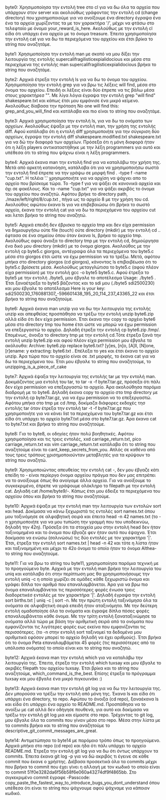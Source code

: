 byte0: Χρησιμοποίησα την εντολή tree στο cl για να δω όλα τα αρχεία που υπάρχουν στον server και ακολούθως γράφοντας την εντολή cd (change directory) που χρισημοποιούμε για να ανοίξουμε ένα directory έγραψα ένα ένα τα αρχεία χωρίζοντας τα με τον χαρακτήρα '/', μέχρι να φτάσω στο τελεφταίο με όνομα your_reward_is_here. Ακολούθως με την εντολή cl είδα ότι υπάρχει ένα αρχείο με το όνομα treasure. Έπειτα χρησιμοποίησα την εντολή cat για να δω τα περιεχόμενα του αρχείου και έτσι βρίκα το string που αναζητάμε.

byte1: Χρησιμοποίησα την εντολή man με σκοπό να μου δίξει την λειτουργία της εντολής supercalifragilisticexpialidocious και μέσα στα περιεχόμενα της εντολής              man supercalifragilisticexpialidocious βρήκα το string που αναζητάμε.

byte2: Αρχικά έτρεξα την εντολή ls για να δω το όνομα του αρχείου. Χρησιμοποίησα την εντολή grep για να βρω τις λέξεις will find, μέσα στο όνομα του αρχείου. Επειδή οι λέξεις είναι δύο έπρεπε να τις βάλω μέσα στους χαρακτήρεσ "". Με λίγα λόγια έγραψα την εντολή grep "will find" shakespeare.txt και κάπως έτσι μου εμφάνισε ένα μικρό κείμενο. Ακολούθως δίαβασα την πρόταση No one will find this: grep_and_you_will_find
και κατάλαβα και πιο είναι το string που αναζητάμε.

byte3: Αρχικά χρησιμοποίησα την εντολή ls, για να δω τα ονόματα των αρχείων. Ακολούθως έψαξα με την εντολή man, την χρήση της εντολής diff. Αφού κατάλαβα ότι η εντολή diff χρησιμοποιήτε για την σύγκριση δύο αρχείων, έγραψα την εντολή                       diff shakespeare.modified.txt shakespeare.txt για να δώ την διαφορά των αρχείων. Πρόσεξα ότι η μόνη διαφορά ήταν ότι η λέξη players αντικαταστήθηκε με την λέξη programmers για αυτό και υπέθεσα ότι το string που ψάχνω είναι η λέξη programmers.

byte4: Αρχικά έκανα man την εντολή find για να καταλάβω την χρήση της. Μετά από αρκετή κατανόηση, κατάλαβα ότι για να χρησιμοποιήσω σωστά την εντολή find έπρεπε να την γράψω σε μορφή find . -type f -name "cup.txt". Η τελέια '.' χρησιμοποιήτε για να αρχίση να ψάχνει απο το αρχείο που βρίσκομε τώρα. Το -type f για να ψάξει σε κανονικά αρχεία και όχι σε φακέλους. Και το -name "cup.txt" για να ψάξει ακριβός το όνομα του αρχείου που αναζητώ. Αφότου βρήκε το directory path, ./maze/left/right/8/cup.txt , πήγα ως το αρχείο 8 με την χρήση του cd. Ακολούθος αφώτου έκανα ls για να επιβεβαιώσω ότι βρήκα το σωστό αρχείο, έκανα την εντολή cat για να δω τα περιεχόμενα του αρχείου cut και λετσι βρήκα το string που αναζητώ.

byte5: Αρχικά επειδή δεν έβρισκα το αρχείο tmp και δεν είχα permission να δημιουργήσω ούτε file (touch) ούτε directory (mkdir) με την εντολή cd .. έφτασα σε ένα σημείου όπου όταν έκανα ls, βρήκα το αρχείο tmp. Ακολούθως αφού άνοιξα το directory tmp με την εντολή cd, δημιούργησα ένα δικό μου directory (mkdir) με το όνομα giorgos. Ακολούθος με την εντολή cp byte5.c giorgos, αντέγραψα όλα τα περιεχόμενα του byte5.c μέσα στο giorgos έτσι ώστε να έχω permission να το τρέξω. Μετά, αφότου μπήκα στο directory giorgos (cd giorgos), κάνοντας ls επιβαιβέωσα ότι το byte5.c βρίσκετε μέσα. Ακολούθως μεταγγλώτισα το byte5.c (αφού πλέον είχα permission) με την εντολή gcc -o byte5 byte5.c. Αφού έτρεξα το byte5 με την εντολή ./byte5, μου έβγαλε το αποτέλεσμα Usage: ./byte5 <SDI>. Έτσι ξαναέτρεξα το byte5 βάζοντας και το sdi μου (./byte5 sdi2500230) και μου έβγαλε το αποτέλεσμα Here is your key: sdi2500230_1760881307_-596601438_195_20_114_237_43365_22 και έτσι βρήκα το string που αναζητούμε.

byte6: Αρχικά έκανα man unzip για να δω την λειτουργία της εντολής unzip και απεφθείας προσπάθησα να τρέξω την εντολή unzip byte6.zip αλλά είδα ότι δεν είχα permission. Έτσι έκανα την copy το αρχέιο byte6 μέσα στο directory tmp του home έτσι ώστε να μπορώ να έχω permission να επεξεργαστώ το αρχέιο. Δηλαδή έτρεξα την εντολή cp byte6.zip /tmp/. Επομένως, άνοιξα το directory tmp με την εντολή cd.Τότε έτρεξα ξανά την εντολή  unzip byte6.zip και αφού πλέον είχα permission μου έβγαλε τα ακόλουθα: 
Archive:  byte6.zip
replace byte6.txt? [y]es, [n]o, [A]ll, [N]one, [r]ename: y
 extracting: byte6.txt . Επέλεξα το yes και έτσι έκανα το αρχείο unzip. Άρα τώρα που το αρχείο είναι σε .txt μορφής, το έκανα cat για να δω τα περιεχόμενα του. Έτσι μου έβγαλε το string που αναζητούμε, το unzipping_is_a_piece_of_cake


byte7: Άρχικά έψαξα την λειτουργία της εντολής tar με την εντολή man. Δοκιμάζοντας μια εντολή του tar, το tar -x -f  byte7.tar.gz, πρόσεξα ότι πάλι δεν είχα permission να επεξεργαστώ το αρχείο. Άρα ακολούθησα παρόμια διαδρομή με το byte6. Δηλαδή έκανα copy το αρχείο στο tmp directory με την εντολή cp byte7.tar.gz, για να έχω permission να το επεξεργαστώ. Αφότου μπήκα στο tmp με cd /tmp, δοκίμαζα διάφορες εκδοχές τησ εντολής tar όταν έτρεξα την εντολή tar -t -f byte7.tar.gz που χρησιμοποιήτε για να κάνει list τα περιεχόμενα του byte7.tar.gz και έτσι είδα ότι υπάρχει το αρχείο byte7.txt μέσα στο byte7.tar.gz. Άρα έκανα cat το byte7.txt και βρήκα το string που αναζητούμε.

byte8: Για το byte8, οι οδηγίες ήταν πολύ βοηθητικές. Αφότου χρησιμοποίησα και τις τρεις εντολές, xxd carriage_return.txt, pico carriage_return.txt και vim carriage_return.txt κατάλαβα ότι το string που αναζητούμε είναι το cant_keep_secrets_from_you. Απλός σε καθένα από τους τρεις τρόπους χρισημοποιούνταν μεταβλητές για τα κρύψουν το string που αναζητώ.

byte9: Χρησιμοποιώντας απευθείας την εντολή cat -, δεν μου έβγαζε κάτι επείδη το - είναι περίεργο όνομα αρχείου πράγμα που δεν μας επιτρέπει να το ανοίξουμε όπως θα ανοίγαμε άλλα αρχεία. Για να ανοίξουμε το συγκεκριμένο, έπρεπε να γράψουμε ολόκληρο το filepath με την εντολή cat. Δηλαδή cat /home/byte9/-. Κάπως έτσι μου έδειξε τα περιεχόμενα του αρχείου όπου και βρήκα το string που αναζητούμε.

byte10: Άρχικά έψαξα με την εντολή man την λειτουργία των εντολών sort και head. Δοκίμασα να κάνω ξεχωριστά τις εντολές sort names.txt όπου μου ταξινόμησε σε αλφαβητική σειρά και έπειτα head -n 42 names.txt (το -n χρησιμοποιήτε για να μου τυπώση την γραμμή που του υποδεικνύω, δηλαδή την 42η). Πρόσεξα ότι τα στοιχεία μου στην εντολή head δεν ήταν ταξινομημένα και το όνομα που έβγαζε φεν ήταν αυτό που έψαχνα. Έτσι δοκίμασα να ενώσω (σολινώσω) τις δύο εντολές με τον χαρακτήρα '|'. Έτσι, έτρεξα την εντολή sort names.txt | head -n 42 και τότε η λίστα ήταν και ταξινομημένη και μέχρι το 42ο όνομα το οποίο ήταν το όνομα Althea- το string που αναζητούμε.

byte11: Για να βρω το string του byte11, χρησιμοποίησα παρόμια τεχνική με το προηγούμενο byte. Αρχικά με την εντολή man βρήκα την λειτουργία του uniq και κατάλαβα ότι στην περίπτωση μας θα χρησιμοποιήσουμς την εντολή uniq -c η οποία χωρίζει σε ομάδες κάθε ξεχωριστώ όνομα και γράφει δίπλα τον αριθμό που επαναλαμβάνεται. Άρα για να βρω πιο όνομα επαναλαμβάνεται τις περισσότερες φορές ένωσα τρεις διαδορετικέσ εντολές με τον χαρακτήρα '|'. Δηλαδή έγραψα την εντολή sort births.txt | uniq -c | sort -n. Με την πρώτη εντολή ταξινόμησα όλα τα ονόματα σε αλφαβητική σειρά επειδή ήταν αταξινόμητα. Με την δεύτερη εντολή ομαδοποίησε όλα τα ονόματα και έγραψε δίπλα πόσες φορές επαναλαμβάνεται κάθε όνομα. Με την τρίτη εντολή ξαναταξινώμησε τα ονόματα αλλά τώρα με βάση την αριθμιτική σειρά από τα ονόματα που εμφανίζονται τις λιγότερες φορές εως εκείνα που εμφανίζονται τις περισσότερες. (το -n στην εντολή sort ταξινομεί τα δεδομένα μου αριθμιτικά εφόσον μπορεί το αρχείο δηλαδή να έχει αριθμούς). Έτσι βρήκα ότι το όνομα Peta επαναλαμβάμεται 45 φορές (τις περισσότερες από τα υπόλοιπα ονόματα) το οποίο είναι και το string που αναζητώ.

byte12: Αρχικά έκανα man την εντολή which για να καταλάβω την λειτουργία της. Έπειτα, έτρεξα την εντολή which tuxsay και μου έβγαλε το ακριβές filepath του αρχείου tuxsay. Έτσι βρίκα και το string που αναζητούμε, which_command_is_the_best. Επίσης έτρεξα το πρόγραμμα tuxsay και μου έβγαλε ένα μικρό πιγκουινάκι :)

byte13: Αρχικά έκανα man την εντολή git log για να δω την λειτουργία της. Δεν μπορούσα να τρέξω την εντολή από μόνη της. Έκανα ls και είδα ότι υπάρχει ένα directory, το repo. Αφώτου το άνοιξα (cd  repo), ξαναέκανα ls και είδα ότι υπάρχει ένα αρχείο το README.md. Προσπάθησα να το ανοίξω με cat αλλά δεν οδήγησε πουθενά, για αυτό και δοκίμασα να τρέξω την εντολή git log μια και είμαστε στο repo. Τρέχοντας το git log, μου έβγαλε όλα τα commits που γίναν μέσα στο repo. Μέσα στην λίστα με τα commits βρήκα και το string που αναζητούμε το descriptive_git_commit_messages_are_great.

byte14: Αντιμετώπησα το byte14 με παρόμοιο τρόπο όπως το προηγούμενο. Αρχικά μπήκα στο repo (cd repo) και ήδα ότι πάλι υπάρχει το αρχείο README.md. Έτρεξα την εντολή git log για να δω ότι όντως υπάρχουν τα commits. Έπειτα έκανα git log -p για να δώ ακριβός τι έγεινε σε κάθε commit που έκανε ο χρήστης. Διέβασα προσεκτικά όλα τα commits μέχρι που βρήκα το commit που έχει γίνει η αλλαγή με τον κωδικό το οποίο είναι το commit 51f0e3282da6f56b58f6e060a43274df9f4865bb. Στο σιγκεκριμένο commit έγραφε -Passcode: copy_paste_the_fastest_way_to_introduce_bugs_you_dont_understand όπου υπέθεσα ότι είναι το string που ψάχνουμε αφού ψάχναμε για κάποιον κωδικό.
